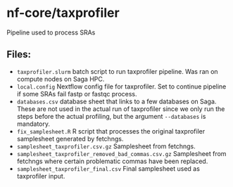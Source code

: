 # nf-core/taxprofiler
Pipeline used to process SRAs

## Files:
* `taxprofiler.slurm` batch script to run taxprofiler pipeline. Was ran on compute nodes on Saga HPC.
* `local.config` Nextflow config file for taxprofiler. Set to continue pipeline if some SRAs fail fastp or fastqc process.
* `databases.csv` database sheet that links to a few databases on Saga. These are not used in the actual run of taxprofiler since we only run the steps before the actual profiling, but the argument `--databases` is mandatory.
* `fix_samplesheet.R` R script that processes the original taxprofiler samplesheet generated by fetchngs. 
* `samplesheet_taxprofiler.csv.gz` Samplesheet from fetchngs.
* `samplesheet_taxprofiler_removed_bad_commas.csv.gz` Samplesheet from fetchngs where certain problematic commas have been replaced.
* `samplesheet_taxprofiler_final.csv` Final samplesheet used as taxprofiler input.
